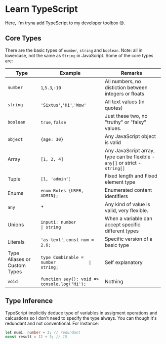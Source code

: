 # Learn TypeScript

Here, I'm tryna add TypeScript to my developer toolbox 😌.

## Core Types

There are the basic types of `number`, `string` and `boolean`. Note: all in lowercase, not the same as `String` in JavaScript.
Some of the core types are:

| Type                         | Example                                           | Remarks                                                                     |
| ---------------------------- | ------------------------------------------------- | --------------------------------------------------------------------------- |
| `number`                     | `1`,`5.3`,`-10`                                   | All numbers, no distiction between integers or floats                       |
| `string`                     | `'Sixtus'`,`'Hi'`,`'Wow'`                         | All text values (in quotes)                                                 |
| `boolean`                    | `true`, `false`                                   | Just these two, no "truthy" or "falsy" values.                              |
| `object`                     | `{age: 30}`                                       | Any JavaScript object is valid                                              |
| Array                        | `[1, 2, 4]`                                       | Any JavaScript array, type can be flexible - `any[]` or strict - `string[]` |
| Tuple                        | `[1, 'admin']`                                    | Fixed length and Fixed element type                                         |
| Enums                        | `enum Roles {USER, ADMIN};`                       | Enumerated contant identifiers                                              |
| `any`                        | \*                                                | Any kind of value is valid, very flexible.                                  |
| Unions                       | `input1: number            \| string`             | When a variable can accept specific different types                         |
| Literals                     | `'as-text'`, `const num = 2.6;`                   | Specific version of a basic type                                            |
| Type Aliases or Custom Types | `type Combinable = number             \| string;` | Self explanatory                                                            |
| `void`                       | `function say(): void => console.log('Hi');`      | Nothing                                                                     |

## Type Inference

TypeScript implicitly deduce type of variables in assigment operations and calcuations so I don't need to specify the type always. You can though it's redundant and not conventional.
For Instance:

```ts
let num1: number = 3; // redundant
const result = 12 + 3; // 15
```

